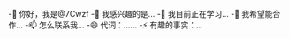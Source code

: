 -👋 你好，我是@7Cwzf
-👀 我感兴趣的是...
-🌱 我目前正在学习...
-💞️ 我希望能合作...
-📫 怎么联系我...
-😄 代词：......
-⚡ 有趣的事实：...

<!---
7Cwzf/7Cwzf是a ✨ special ✨ 存储库，因为它的“README.md”(此文件)出现在GitHub配置文件中。
您可以单击“预览”链接查看所做的更改。
--->
